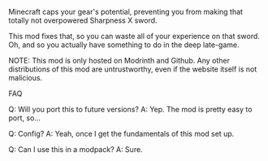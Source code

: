 Minecraft caps your gear's potential, preventing you from making that totally not overpowered Sharpness X sword.

This mod fixes that, so you can waste all of your experience on that sword. Oh, and so you actually have something to do in the deep late-game.

NOTE: This mod is only hosted on Modrinth and Github. Any other distributions of this mod are untrustworthy, even if the website itself is not malicious.

FAQ

Q: Will you port this to future versions?
A: Yep. The mod is pretty easy to port, so...

Q: Config?
A: Yeah, once I get the fundamentals of this mod set up.

Q: Can I use this in a modpack?
A: Sure.